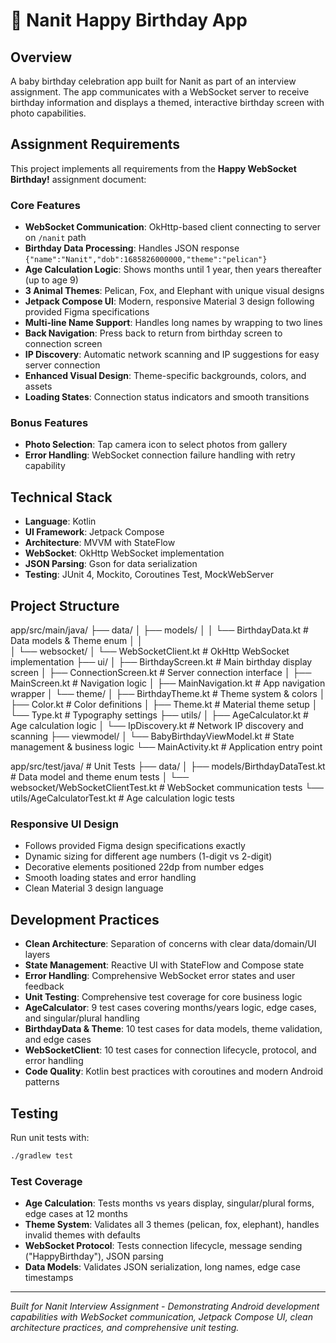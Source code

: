 # 🎂 Nanit Happy Birthday App

## Overview

A baby birthday celebration app built for Nanit as part of an interview assignment. The app communicates with a WebSocket server to receive birthday information and displays a themed, interactive birthday screen with photo capabilities.

## Assignment Requirements

This project implements all requirements from the **Happy WebSocket Birthday!** assignment document:

### Core Features 

- **WebSocket Communication**: OkHttp-based client connecting to server on `/nanit` path
- **Birthday Data Processing**: Handles JSON response `{"name":"Nanit","dob":1685826000000,"theme":"pelican"}`
- **Age Calculation Logic**: Shows months until 1 year, then years thereafter (up to age 9)
- **3 Animal Themes**: Pelican, Fox, and Elephant with unique visual designs
- **Jetpack Compose UI**: Modern, responsive Material 3 design following provided Figma specifications
- **Multi-line Name Support**: Handles long names by wrapping to two lines
- **Back Navigation**: Press back to return from birthday screen to connection screen
- **IP Discovery**: Automatic network scanning and IP suggestions for easy server connection
- **Enhanced Visual Design**: Theme-specific backgrounds, colors, and assets
- **Loading States**: Connection status indicators and smooth transitions


### Bonus Features 

- **Photo Selection**: Tap camera icon to select photos from gallery
- **Error Handling**: WebSocket connection failure handling with retry capability

## Technical Stack

- **Language**: Kotlin
- **UI Framework**: Jetpack Compose
- **Architecture**: MVVM with StateFlow
- **WebSocket**: OkHttp WebSocket implementation
- **JSON Parsing**: Gson for data serialization
- **Testing**: JUnit 4, Mockito, Coroutines Test, MockWebServer

## Project Structure


app/src/main/java/
├── data/
│   ├── models/
│   │   └── BirthdayData.kt           # Data models & Theme enum
│   │   
│   └── websocket/
│       └── WebSocketClient.kt        # OkHttp WebSocket implementation
├── ui/
│   ├── BirthdayScreen.kt             # Main birthday display screen
│   ├── ConnectionScreen.kt           # Server connection interface
│   ├── MainScreen.kt                 # Navigation logic
│   ├── MainNavigation.kt             # App navigation wrapper
│   └── theme/
│       ├── BirthdayTheme.kt          # Theme system & colors
│       ├── Color.kt                  # Color definitions
│       ├── Theme.kt                  # Material theme setup
│       └── Type.kt                   # Typography settings
├── utils/
│   ├── AgeCalculator.kt              # Age calculation logic
│   └── IpDiscovery.kt                # Network IP discovery and scanning
├── viewmodel/
│   └── BabyBirthdayViewModel.kt      # State management & business logic
└── MainActivity.kt                   # Application entry point

app/src/test/java/                    # Unit Tests
├── data/
│   ├── models/BirthdayDataTest.kt    # Data model and theme enum tests
│   └── websocket/WebSocketClientTest.kt # WebSocket communication tests
└── utils/AgeCalculatorTest.kt        # Age calculation logic tests

### Responsive UI Design
- Follows provided Figma design specifications exactly
- Dynamic sizing for different age numbers (1-digit vs 2-digit)
- Decorative elements positioned 22dp from number edges
- Smooth loading states and error handling
- Clean Material 3 design language

## Development Practices

- **Clean Architecture**: Separation of concerns with clear data/domain/UI layers
- **State Management**: Reactive UI with StateFlow and Compose state
- **Error Handling**: Comprehensive WebSocket error states and user feedback
- **Unit Testing**: Comprehensive test coverage for core business logic
- **AgeCalculator**: 9 test cases covering months/years logic, edge cases, and singular/plural handling
- **BirthdayData & Theme**: 10 test cases for data models, theme validation, and edge cases
- **WebSocketClient**: 10 test cases for connection lifecycle, protocol, and error handling
- **Code Quality**: Kotlin best practices with coroutines and modern Android patterns

## Testing

Run unit tests with:
```bash
./gradlew test
```

### Test Coverage
- **Age Calculation**: Tests months vs years display, singular/plural forms, edge cases at 12 months
- **Theme System**: Validates all 3 themes (pelican, fox, elephant), handles invalid themes with defaults
- **WebSocket Protocol**: Tests connection lifecycle, message sending ("HappyBirthday"), JSON parsing
- **Data Models**: Validates JSON serialization, long names, edge case timestamps

---

*Built for Nanit Interview Assignment - Demonstrating Android development capabilities with WebSocket communication, Jetpack Compose UI, clean architecture practices, and comprehensive unit testing.*

